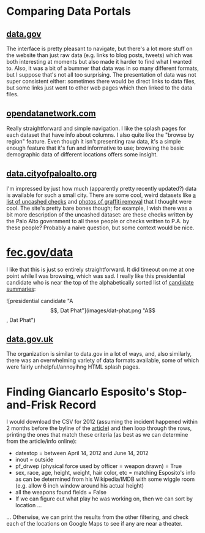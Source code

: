 # Comparing Data Portals

## [data.gov](https://www.data.gov/)

The interface is pretty pleasant to navigate, but there's a lot more stuff on the website than just raw data (e.g. links to blog posts, tweets) which was both interesting at moments but also made it harder to find what I wanted to. Also, it was a bit of a bummer that data was in so many different formats, but I suppose that's not all too surprising. The presentation of data was not super consistent either: sometimes there would be direct links to data files, but some links just went to other web pages which then linked to the data files.

## [opendatanetwork.com](http://www.opendatanetwork.com/)

Really straightforward and simple navigation. I like the splash pages for each dataset that have info about columns. I also quite like the "browse by region" feature. Even though it isn't presenting raw data, it's a simple enough feature that it's fun and informative to use; browsing the basic demographic data of different locations offers some insight.

## [data.cityofpaloalto.org](http://data.cityofpaloalto.org/home)

I'm impressed by just how much (apparently pretty recently updated?) data is available for such a small city. There are some cool, weird datasets like [a list of uncashed checks](http://data.cityofpaloalto.org/dataviews/75037/list-of-palo-alto-uncashed-checks/) and [photos of graffiti removal](http://data.cityofpaloalto.org/dataviews/94481/palo-alto-311-graffiti-removal/) that I thought were cool. The site's pretty bare bones though; for example, I wish there was a bit more description of the uncashed dataset: are these checks written by the Palo Alto government to all these people or checks written to P.A. by these people? Probably a naive question, but some context would be nice.

# [fec.gov/data](http://www.fec.gov/data/DataCatalog.do?format=html)

I like that this is just so entirely straightforward. It did timeout on me at one point while I was browsing, which was sad. I really like this presidential candidate who is near the top of the alphabetically sorted list of [candidate summaries](http://www.fec.gov/data/CandidateSummary.do?format=html):

![presidential candidate "A$$, Dat Phat"](images/dat-phat.png "A$$, Dat Phat")

## [data.gov.uk](https://data.gov.uk/)

The organization is similar to data.gov in a lot of ways, and, also similarly, there was an overwhelming variety of data formats available, some of which were fairly unhelpful/annoyihng HTML splash pages.

# Finding Giancarlo Esposito's Stop-and-Frisk Record

I would download the CSV for 2012 (assuming the incident happened within 2 months before the byline of the [article](http://www.thewrap.com/tv/article/breaking-bads-giancarlo-esposito-and-healing-power-gus-fring-44131/?page=0,1)) and then loop through the rows, printing the ones that match these criteria (as best as we can determine from the article/info online):

* datestop = between April 14, 2012 and June 14, 2012
* inout = outside
* pf_drwep (physical force used by officer = weapon drawn) = True
* sex, race, age, height, weight, hair color, etc = matching Esposito's info as can be determined from his Wikipedia/IMDB with some wiggle room (e.g. allow 6 inch window around his actual height)
* all the weapons found fields = False
* If we can figure out what play he was working on, then we can sort by location …

… Otherwise, we can print the results from the other filtering, and check each of the locations on Google Maps to see if any are near a theater.
